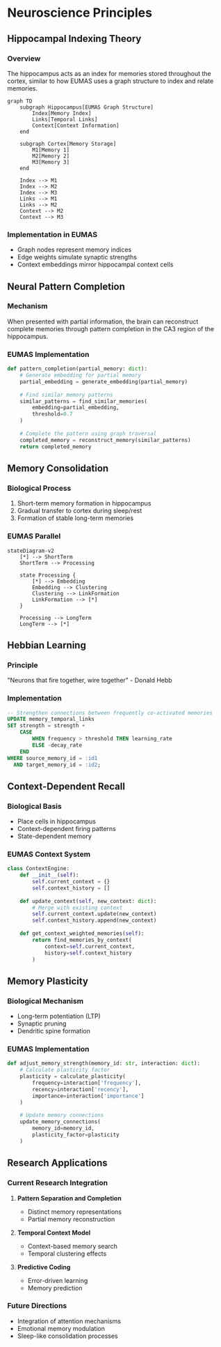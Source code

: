 # Neuroscience Principles

## Hippocampal Indexing Theory

### Overview
The hippocampus acts as an index for memories stored throughout the cortex, similar to how EUMAS uses a graph structure to index and relate memories.

```mermaid
graph TD
    subgraph Hippocampus[EUMAS Graph Structure]
        Index[Memory Index]
        Links[Temporal Links]
        Context[Context Information]
    end

    subgraph Cortex[Memory Storage]
        M1[Memory 1]
        M2[Memory 2]
        M3[Memory 3]
    end

    Index --> M1
    Index --> M2
    Index --> M3
    Links --> M1
    Links --> M2
    Context --> M2
    Context --> M3
```

### Implementation in EUMAS
- Graph nodes represent memory indices
- Edge weights simulate synaptic strengths
- Context embeddings mirror hippocampal context cells

## Neural Pattern Completion

### Mechanism
When presented with partial information, the brain can reconstruct complete memories through pattern completion in the CA3 region of the hippocampus.

### EUMAS Implementation
```python
def pattern_completion(partial_memory: dict):
    # Generate embedding for partial memory
    partial_embedding = generate_embedding(partial_memory)
    
    # Find similar memory patterns
    similar_patterns = find_similar_memories(
        embedding=partial_embedding,
        threshold=0.7
    )
    
    # Complete the pattern using graph traversal
    completed_memory = reconstruct_memory(similar_patterns)
    return completed_memory
```

## Memory Consolidation

### Biological Process
1. Short-term memory formation in hippocampus
2. Gradual transfer to cortex during sleep/rest
3. Formation of stable long-term memories

### EUMAS Parallel
```mermaid
stateDiagram-v2
    [*] --> ShortTerm
    ShortTerm --> Processing
    
    state Processing {
        [*] --> Embedding
        Embedding --> Clustering
        Clustering --> LinkFormation
        LinkFormation --> [*]
    }
    
    Processing --> LongTerm
    LongTerm --> [*]
```

## Hebbian Learning

### Principle
"Neurons that fire together, wire together" - Donald Hebb

### Implementation
```sql
-- Strengthen connections between frequently co-activated memories
UPDATE memory_temporal_links
SET strength = strength + 
    CASE 
        WHEN frequency > threshold THEN learning_rate
        ELSE -decay_rate
    END
WHERE source_memory_id = :id1 
  AND target_memory_id = :id2;
```

## Context-Dependent Recall

### Biological Basis
- Place cells in hippocampus
- Context-dependent firing patterns
- State-dependent memory

### EUMAS Context System
```python
class ContextEngine:
    def __init__(self):
        self.current_context = {}
        self.context_history = []
    
    def update_context(self, new_context: dict):
        # Merge with existing context
        self.current_context.update(new_context)
        self.context_history.append(new_context)
    
    def get_context_weighted_memories(self):
        return find_memories_by_context(
            context=self.current_context,
            history=self.context_history
        )
```

## Memory Plasticity

### Biological Mechanism
- Long-term potentiation (LTP)
- Synaptic pruning
- Dendritic spine formation

### EUMAS Implementation
```python
def adjust_memory_strength(memory_id: str, interaction: dict):
    # Calculate plasticity factor
    plasticity = calculate_plasticity(
        frequency=interaction['frequency'],
        recency=interaction['recency'],
        importance=interaction['importance']
    )
    
    # Update memory connections
    update_memory_connections(
        memory_id=memory_id,
        plasticity_factor=plasticity
    )
```

## Research Applications

### Current Research Integration
1. **Pattern Separation and Completion**
   - Distinct memory representations
   - Partial memory reconstruction

2. **Temporal Context Model**
   - Context-based memory search
   - Temporal clustering effects

3. **Predictive Coding**
   - Error-driven learning
   - Memory prediction

### Future Directions
- Integration of attention mechanisms
- Emotional memory modulation
- Sleep-like consolidation processes
